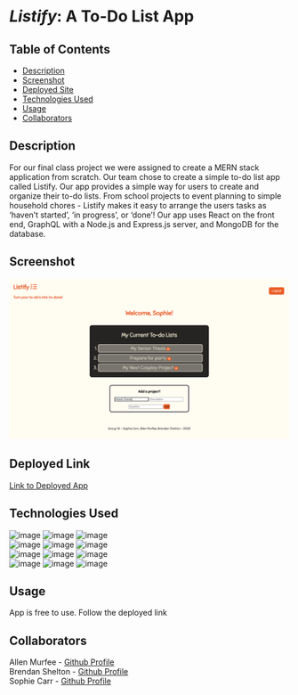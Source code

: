 # ***Listify***: A To-Do List App

  ## Table of Contents
  - [Description](#description)
  - [Screenshot](#screenshot)
  - [Deployed Site](#deployed-link)
  - [Technologies Used](#technologies-used)
  - [Usage](#usage)
  - [Collaborators](#collaborators)

  ## Description
  For our final class project we were assigned to create a MERN stack application from scratch. Our team chose to create a simple to-do list app called Listify. Our app provides a simple way for users to create and organize their to-do lists. From school projects to event planning to simple household chores - Listify makes it easy to arrange the users tasks as ‘haven’t started’, ‘in progress’, or ‘done’! Our app uses React on the front end, GraphQL with a Node.js and Express.js server, and MongoDB for the database.

  ## Screenshot
  <img src="./client/images/screenshot2.png" width=700px>

  ## Deployed Link
  <a href="https://young-island-68053.herokuapp.com/">Link to Deployed App</a>
  
  ## Technologies Used
  ![image](https://img.shields.io/badge/Apollo%20GraphQL-311C87?&style=for-the-badge&logo=Apollo%20GraphQL&logoColor=white)
  ![image](https://img.shields.io/badge/Express.js-000000?style=for-the-badge&logo=express&logoColor=white)
  ![image](https://img.shields.io/badge/Font_Awesome-339AF0?style=for-the-badge&logo=fontawesome&logoColor=white)</br>
  ![image](https://img.shields.io/badge/GraphQl-E10098?style=for-the-badge&logo=graphql&logoColor=white)
  ![image](https://img.shields.io/badge/JWT-000000?style=for-the-badge&logo=JSON%20web%20tokens&logoColor=white)
  ![image](https://img.shields.io/badge/Node.js-339933?style=for-the-badge&logo=nodedotjs&logoColor=white)</br>
  ![image](https://img.shields.io/badge/React-20232A?style=for-the-badge&logo=react&logoColor=61DAFB)
  ![image](https://img.shields.io/badge/JavaScript-323330?style=for-the-badge&logo=javascript&logoColor=F7DF1E)
  ![image](https://img.shields.io/badge/HTML5-E34F26?style=for-the-badge&logo=html5&logoColor=white)</br>
  ![image](https://img.shields.io/badge/CSS3-1572B6?style=for-the-badge&logo=css3&logoColor=white)
  ![image](https://img.shields.io/badge/MongoDB-4EA94B?style=for-the-badge&logo=mongodb&logoColor=white)
  ![image](https://img.shields.io/badge/Heroku-430098?style=for-the-badge&logo=heroku&logoColor=white)

  ## Usage
  App is free to use. Follow the deployed link
  
  ## Collaborators
  Allen Murfee - <a href="https://github.com/allenmurfee">Github Profile</a></br>
  Brendan Shelton - <a href="https://github.com/BrendanShelton">Github Profile</a></br>
  Sophie Carr - <a href="https://github.com/pinkywiththebrain">Github Profile</a>